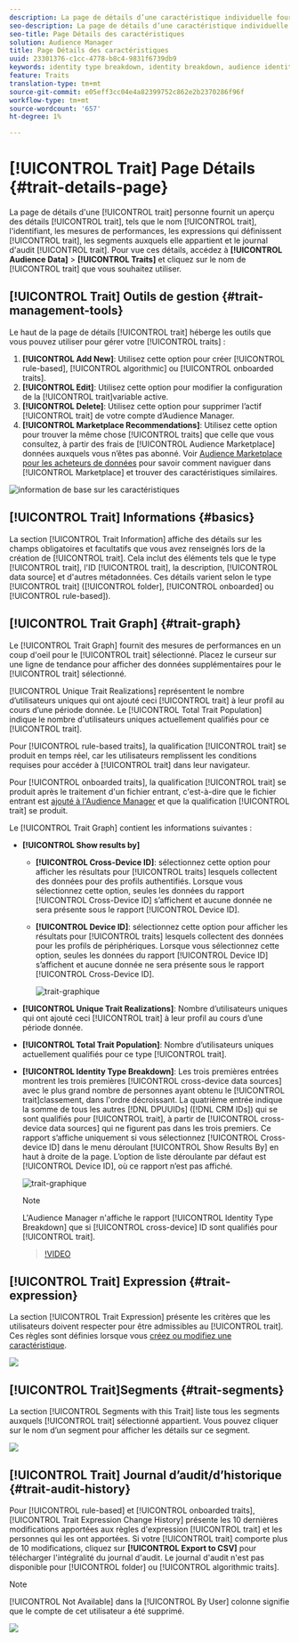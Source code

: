 ```yaml
---
description: La page de détails d’une caractéristique individuelle fournit un aperçu des informations telles que le nom de la caractéristique, l’ID, les mesures de performances, les expressions qui définissent la caractéristique, les segments auxquels elle appartient et le journal d’audit des caractéristiques. Pour afficher ces détails, accédez à Audience Data > Caractéristiques et cliquez sur le nom de la caractéristique que vous souhaitez utiliser.
seo-description: La page de détails d’une caractéristique individuelle fournit un aperçu des informations telles que le nom de la caractéristique, l’ID, les mesures de performances, les expressions qui définissent la caractéristique, les segments auxquels elle appartient et le journal d’audit des caractéristiques. Pour afficher ces détails, accédez à Audience Data > Caractéristiques et cliquez sur le nom de la caractéristique que vous souhaitez utiliser.
seo-title: Page Détails des caractéristiques
solution: Audience Manager
title: Page Détails des caractéristiques
uuid: 23301376-c1cc-4778-b8c4-9831f6739db9
keywords: identity type breakdown, identity breakdown, audience identity reporting, cross-device, cross-device ID, device ID
feature: Traits
translation-type: tm+mt
source-git-commit: e05eff3cc04e4a82399752c862e2b2370286f96f
workflow-type: tm+mt
source-wordcount: '657'
ht-degree: 1%

---
```



# [!UICONTROL Trait] Page Détails  {#trait-details-page}

La page de détails d&#39;une [!UICONTROL trait] personne fournit un aperçu des détails [!UICONTROL trait], tels que le nom [!UICONTROL trait], l&#39;identifiant, les mesures de performances, les expressions qui définissent [!UICONTROL trait], les segments auxquels elle appartient et le journal d&#39;audit [!UICONTROL trait]. Pour vue ces détails, accédez à **[!UICONTROL Audience Data]** > **[!UICONTROL Traits]** et cliquez sur le nom de [!UICONTROL trait] que vous souhaitez utiliser.

## [!UICONTROL Trait] Outils de gestion  {#trait-management-tools}

Le haut de la page de détails [!UICONTROL trait] héberge les outils que vous pouvez utiliser pour gérer votre [!UICONTROL traits] :

1. **[!UICONTROL Add New]**: Utilisez cette option pour créer  [!UICONTROL rule-based],  [!UICONTROL algorithmic] ou  [!UICONTROL onboarded traits].
2. **[!UICONTROL Edit]**: Utilisez cette option pour modifier la configuration de la  [!UICONTROL trait]variable active.
3. **[!UICONTROL Delete]**: Utilisez cette option pour supprimer l’actif  [!UICONTROL trait] de votre compte d’Audience Manager.
4. **[!UICONTROL Marketplace Recommendations]**: Utilisez cette option pour trouver la même chose  [!UICONTROL traits] que celle que vous consultez, à partir des frais de  [!UICONTROL Audience Marketplace] données auxquels vous n’êtes pas abonné. Voir [Audience Marketplace pour les acheteurs de données](../audience-marketplace/marketplace-data-buyers/marketplace-data-buyers.md) pour savoir comment naviguer dans [!UICONTROL Marketplace] et trouver des caractéristiques similaires.

![information de base sur les caractéristiques](assets/basic-trait-information.png)

## [!UICONTROL Trait] Informations {#basics}

La section [!UICONTROL Trait Information] affiche des détails sur les champs obligatoires et facultatifs que vous avez renseignés lors de la création de [!UICONTROL trait]. Cela inclut des éléments tels que le type [!UICONTROL trait], l&#39;ID [!UICONTROL trait], la description, [!UICONTROL data source] et d&#39;autres métadonnées. Ces détails varient selon le type [!UICONTROL trait] ([!UICONTROL folder], [!UICONTROL onboarded] ou [!UICONTROL rule-based]).

## [!UICONTROL Trait Graph] {#trait-graph}

Le [!UICONTROL Trait Graph] fournit des mesures de performances en un coup d&#39;oeil pour le [!UICONTROL trait] sélectionné. Placez le curseur sur une ligne de tendance pour afficher des données supplémentaires pour le [!UICONTROL trait] sélectionné.

[!UICONTROL Unique Trait Realizations] représentent le nombre d’utilisateurs uniques qui ont ajouté ceci  [!UICONTROL trait] à leur profil au cours d’une période donnée. Le [!UICONTROL Total Trait Population] indique le nombre d&#39;utilisateurs uniques actuellement qualifiés pour ce [!UICONTROL trait].

Pour [!UICONTROL rule-based traits], la qualification [!UICONTROL trait] se produit en temps réel, car les utilisateurs remplissent les conditions requises pour accéder à [!UICONTROL trait] dans leur navigateur.

Pour [!UICONTROL onboarded traits], la qualification [!UICONTROL trait] se produit après le traitement d&#39;un fichier entrant, c&#39;est-à-dire que le fichier entrant est [ajouté à l&#39;Audience Manager](../../faq/faq-inbound-data-ingestion.md) et que la qualification [!UICONTROL trait] se produit.

Le [!UICONTROL Trait Graph] contient les informations suivantes :

* **[!UICONTROL Show results by]**
   * **[!UICONTROL Cross-Device ID]**: sélectionnez cette option pour afficher les résultats pour  [!UICONTROL traits] lesquels collectent des données pour des profils authentifiés. Lorsque vous sélectionnez cette option, seules les données du rapport [!UICONTROL Cross-Device ID] s’affichent et aucune donnée ne sera présente sous le rapport [!UICONTROL Device ID].
   * **[!UICONTROL Device ID]**: sélectionnez cette option pour afficher les résultats pour  [!UICONTROL traits] lesquels collectent des données pour les profils de périphériques. Lorsque vous sélectionnez cette option, seules les données du rapport [!UICONTROL Device ID] s’affichent et aucune donnée ne sera présente sous le rapport [!UICONTROL Cross-Device ID].

      ![trait-graphique](assets/trait-summary.gif)

* **[!UICONTROL Unique Trait Realizations]**: Nombre d’utilisateurs uniques qui ont ajouté ceci  [!UICONTROL trait] à leur profil au cours d’une période donnée.
* **[!UICONTROL Total Trait Population]**: Nombre d’utilisateurs uniques actuellement qualifiés pour ce type  [!UICONTROL trait].

* **[!UICONTROL Identity Type Breakdown]**: Les trois premières entrées montrent les trois premières  [!UICONTROL cross-device data sources] avec le plus grand nombre de personnes ayant obtenu le  [!UICONTROL trait]classement, dans l&#39;ordre décroissant. La quatrième entrée indique la somme de tous les autres [!DNL DPUUIDs] ([!DNL CRM IDs]) qui se sont qualifiés pour [!UICONTROL trait], à partir de [!UICONTROL cross-device data sources] qui ne figurent pas dans les trois premiers. Ce rapport s’affiche uniquement si vous sélectionnez [!UICONTROL Cross-device ID] dans le menu déroulant [!UICONTROL Show Results By] en haut à droite de la page. L’option de liste déroulante par défaut est [!UICONTROL Device ID], où ce rapport n’est pas affiché.

   ![trait-graphique](assets/trait-identity.png)

   >[!NOTE]
   >
   >L&#39;Audience Manager n&#39;affiche le rapport [!UICONTROL Identity Type Breakdown] que si [!UICONTROL cross-device] ID sont qualifiés pour [!UICONTROL trait].

   >[!VIDEO](https://video.tv.adobe.com/v/27977/)

## [!UICONTROL Trait] Expression {#trait-expression}

La section [!UICONTROL Trait Expression] présente les critères que les utilisateurs doivent respecter pour être admissibles au [!UICONTROL trait]. Ces règles sont définies lorsque vous [créez ou modifiez une caractéristique](../../features/traits/about-trait-builder.md).

![](assets/traitExpression.png)

## [!UICONTROL Trait]Segments {#trait-segments}

La section [!UICONTROL Segments with this Trait] liste tous les segments auxquels [!UICONTROL trait] sélectionné appartient. Vous pouvez cliquer sur le nom d’un segment pour afficher les détails sur ce segment.

![](assets/traitSegments.png)

## [!UICONTROL Trait] Journal d’audit/d’historique  {#trait-audit-history}

Pour [!UICONTROL rule-based] et [!UICONTROL onboarded traits], [!UICONTROL Trait Expression Change History] présente les 10 dernières modifications apportées aux règles d&#39;expression [!UICONTROL trait] et les personnes qui les ont apportées. Si votre [!UICONTROL trait] comporte plus de 10 modifications, cliquez sur **[!UICONTROL Export to CSV]** pour télécharger l&#39;intégralité du journal d&#39;audit. Le journal d&#39;audit n&#39;est pas disponible pour [!UICONTROL folder] ou [!UICONTROL algorithmic traits].

>[!NOTE]
>
>[!UICONTROL Not Available] dans la  [!UICONTROL By User] colonne signifie que le compte de cet utilisateur a été supprimé.

![](assets/traitHistory.png)